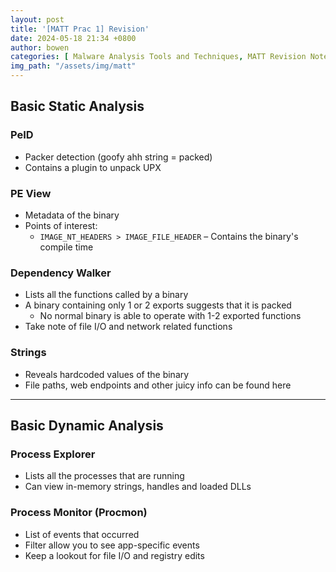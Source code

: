```yaml
---
layout: post
title: '[MATT Prac 1] Revision'
date: 2024-05-18 21:34 +0800
author: bowen
categories: [ Malware Analysis Tools and Techniques, MATT Revision Notes ]
img_path: "/assets/img/matt"
---
```


## Basic Static Analysis

### PeID

- Packer detection (goofy ahh string = packed)
- Contains a plugin to unpack UPX

### PE View

- Metadata of the binary
- Points of interest:
  - `IMAGE_NT_HEADERS > IMAGE_FILE_HEADER` – Contains the binary's compile time

### Dependency Walker

- Lists all the functions called by a binary
- A binary containing only 1 or 2 exports suggests that it is packed
  - No normal binary is able to operate with 1-2 exported functions
- Take note of file I/O and network related functions

### Strings

- Reveals hardcoded values of the binary
- File paths, web endpoints and other juicy info can be found here

---

## Basic Dynamic Analysis

### Process Explorer

- Lists all the processes that are running
- Can view in-memory strings, handles and loaded DLLs

### Process Monitor (Procmon)

- List of events that occurred
- Filter allow you to see app-specific events
- Keep a lookout for file I/O and registry edits
